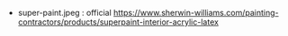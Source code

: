 - super-paint.jpeg : official https://www.sherwin-williams.com/painting-contractors/products/superpaint-interior-acrylic-latex
